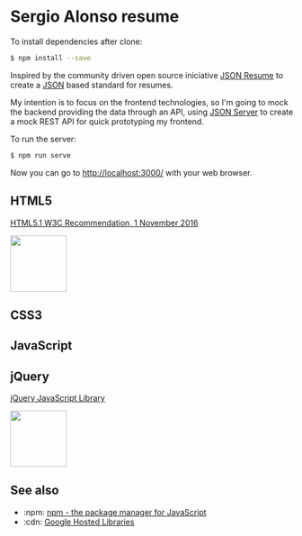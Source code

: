 # Sergio Alonso resume

To install dependencies after clone:

```bash
$ npm install --save
```

Inspired by the community driven open source iniciative [JSON Resume](https://jsonresume.org/) to create a [JSON](http://json.org/) based standard for resumes.

My intention is to focus on the frontend technologies, so I'm going to mock the backend providing the data through an API, using [JSON Server](https://github.com/typicode/json-server) to create a mock REST API for quick prototyping my frontend.

To run the server:

```bash
$ npm run serve
```

Now you can go to [http://localhost:3000/]() with your web browser.

## HTML5

[HTML5.1 W3C Recommendation, 1 November 2016](https://www.w3.org/TR/html51)

<img src="https://upload.wikimedia.org/wikipedia/commons/6/61/HTML5_logo_and_wordmark.svg" width="100">

## CSS3

## JavaScript

## jQuery

[jQuery JavaScript Library](http://jquery.com/)

<img src="https://upload.wikimedia.org/wikipedia/en/9/9e/JQuery_logo.svg" width="100">

## See also
* :npm: [npm - the package manager for JavaScript](https://www.npmjs.com)
* :cdn: [Google Hosted Libraries](https://developers.google.com/speed/libraries/)
